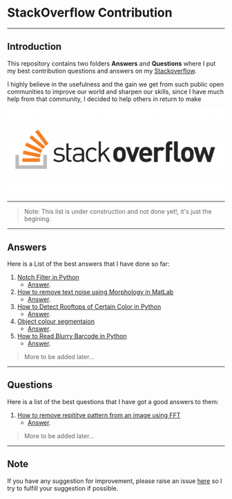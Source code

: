 # StackOverflow Contribution

---

## Introduction

This repository contains two folders **Answers** and **Questions** where I put my best contribution questions and answers on my [Stackoverflow](https://stackoverflow.com/users/8618242/bilal).

I highly believe in the usefulness and the gain we get from such public open communities to improve our world and sharpen our skills, since I have much help from that community, I decided to help others in return to make 

![SO_Logo](SO_Logo.png)

---

>Note: This list is under construction and not done yet!, it's just the begining.

---

## Answers

Here is a List of the best answers that I have done so far:

1. [Notch Filter in Python](https://stackoverflow.com/questions/65483030/notch-reject-filtering-in-python/65484007)
   - [Answer](/Answers/Notch_Filter/Notch_Filter.md).
2. [How to remove text noise using Morphology in MatLab](https://stackoverflow.com/questions/65457647/how-to-remove-the-image-noises-in-this-photo-with-morphology-while-making-the-ba)
   - [Answer](Answers/Text_Noise_Morphology/Text_Noise_Morphology.md).
3. [How to Detect Rooftops of Certain Color in Python](https://stackoverflow.com/questions/65396244/how-can-i-obtain-a-representation-of-the-roofs-from-a-aerial-image-using-rgb-dif/65400191)
   - [Answer](Answers/Orange_Roofs/Orange_Roofs.md).
4. [Object colour segmentaion](https://stackoverflow.com/questions/64145295/object-extraction-and-construction/64166586)
   - [Answer](Answers/Cable_Segmentation/Cable_Segmentation.md).
5. [How to Read Blurry Barcode in Python](https://stackoverflow.com/questions/64111254/read-blurry-barcode-in-python-with-pyzbar/64175996)
   - [Answer](Answers/Blurry_Barcode/Blurry_Barcode.md).

<!-- 6. [Question on SO]()
   - [Answer](). -->

> More to be added later...

---

## Questions

Here is a list of the best questions that I have got a good answers to them:

1. [How to remove repititve pattern from an image using FFT](https://stackoverflow.com/questions/65480162/how-to-remove-repititve-pattern-from-an-image-using-fft)
   - [Answer](https://stackoverflow.com/a/65482958).

<!-- 2. sth
   - [Answer](). -->

> More to be added later...

---

## Note

If you have any suggestion for improvement, please raise an issue [here](https://github.com/bhomaidan1990/SO_contrib/issues/new/choose) so I try to fulfill your suggestion if possible.
